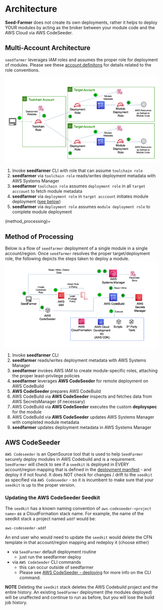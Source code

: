 # Architecture

**Seed-Farmer** does not create its own deployments, rather it helps to deploy YOUR modules by acting as the broker between your 
module code and the AWS Cloud via AWS CodeSeeder.


## Multi-Account Architecture
`seedfarmer` leverages IAM roles and assumes the proper role for deployment of modules.  Please see these [account definitons](multiaccount_support) for details related to the role conventions.


![MultiAccount seedfarmer](_static/multi-account.png)
1. Invoke **seedfarmer** CLI with role that can assume `toolchain role`
2. **seedfarmer** via `toolchain role` reads/writes deployment metadata with AWS Systems Manager
3. **seedfarmer** `toolchain role` assumes `deployment role` in all `target acccount` to fetch module metadata
4. **seedfarmer** via `deployment role` in `target acccount` initiates module deployment ([see below](method_processing))
5. **seedfarmer** via `deployment role` assumes `module deployment role` to complete module deployment


(method_processing)=
## Method of Processing
Below is a flow of `seedfarmer` deployment of a single module in a single account/region.  Once `seedfarmer` resolves the proper target/deployment role, the following depicts the steps taken to deploy a module.
![seedfarmer Invocation](_static/SeedFarmer.png)

1. Invoke **seedfarmer** CLI
2. **seedfarmer** reads/writes deployment metadata with AWS Systems Manager
3. **seedfarmer** invokes AWS IAM to create module-specific roles, attaching the proper least-privilege policies
4. **seedfarmer** leverages **AWS CodeSeeder** for remote deployment on AWS CodeBuild
5. **AWS CodeSeeder** prepares AWS CodeBuild 
6. AWS CodeBuild via **AWS CodeSeeder** inspects and fetches data from AWS SecretsManager (if necessary)
7. AWS CodeBuild via **AWS CodeSeeder** executes the custom **deployspec** for the module
8. AWS CodeBuild via **AWS CodeSeeder** updates AWS Systems Manager with completed module metadata
9. **seedfarmer** updates deployment metadata in AWS Systems Manager



## AWS CodeSeeder
`AWS Codeseeder` is an OpenSource tool that is used to help `SeedFarmer` securely deploy modules in AWS Codebuild and is a requirement.  `SeedFarmer` will check to see if a `seedkit` is deployed in EVERY account/region mapping that is defined in the [deployment manifest](manifests) - and deploy it if not found.  It does NOT check for changes / drift to the `seedkit` as specified via `AWS Codeseeder` - so it is incumbent to make sure that your `seedkit` is up to the proper version.

### Updating the AWS CodeSeeder Seedkit
The `seedkit` has a known naming convention of `aws-codeseeder-<project name>` as a CloudFormation stack name.  For example, the name of the seedkit stack a project named `addf` would be:
```code
aws-codeseeder-addf
```

An end user who would need to update the `seedkit` would delete the CFN template in that account/region mapping and redeploy it (choose either)
   - via `SeedFarmer` default deployment routine
     - just run the seedfarmer deploy
   - via `AWS CodeSeeder` CLI commands
     - this can occur outside of seedfarmer
     - Please see [AWS CodeSeeder - deploying](https://aws-codeseeder.readthedocs.io/en/latest/usage.html#deploying) for more info on the CLI command.

**NOTE** Deleting the `seedkit` stack deletes the AWS Codebuild project and the entire history.  An existing `SeedFarmer` deployment (the modules deployed) will be unaffected and continue to run as before, but you will lose the build job history.  
